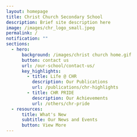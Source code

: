 ```yaml
---
layout: homepage
title: Christ Church Secondary School
description: Brief site description here
image: /images/chr_logo_small.jpeg
permalink: /
notification: ""
sections:
  - hero:
      background: /images/christ church home.gif
      button: contact us
      url: /our-school/contact-us/
      key_highlights:
        - title: Life @ CHR
          description: Our Publications
          url: /publications/chr-highlights
        - title: CHR PRIDE
          description: Our Achievements
          url: /others/chr-pride
  - resources:
      title: What's New
      subtitle: Our News and Events
      button: View More
---
```

